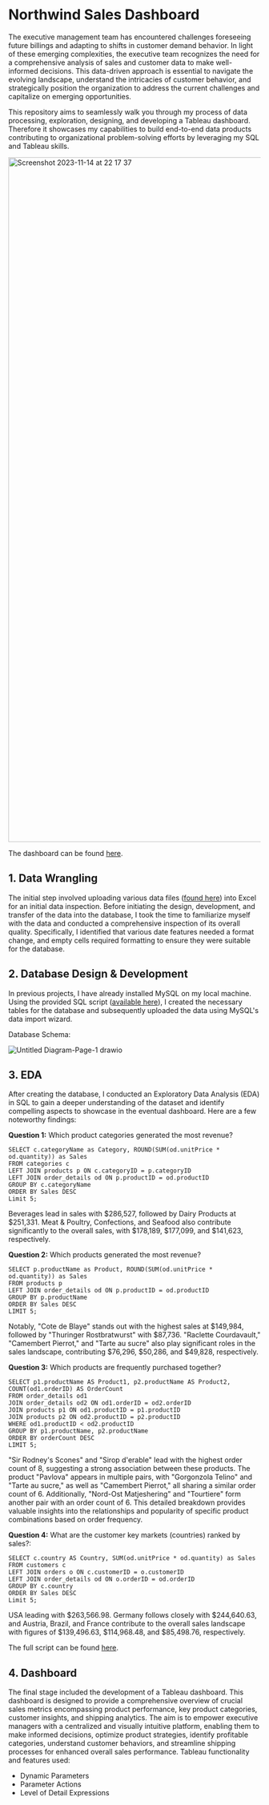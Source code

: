 # Northwind Sales Dashboard

The executive management team has encountered challenges foreseeing future billings and adapting to shifts in customer demand behavior. In light of these emerging complexities, the executive team recognizes the need for a comprehensive analysis of sales and customer data to make well-informed decisions. This data-driven approach is essential to navigate the evolving landscape, understand the intricacies of customer behavior, and strategically position the organization to address the current challenges and capitalize on emerging opportunities.

This repository aims to seamlessly walk you through my process of data processing, exploration, designing, and developing a Tableau dashboard. Therefore it showcases my capabilities to build end-to-end data products contributing to organizational problem-solving efforts by leveraging my SQL and Tableau skills.

<img width="1368" alt="Screenshot 2023-11-14 at 22 17 37" src="https://github.com/nielsxklesper/Northwind_Sales_Dashboard/assets/150530277/001e21d7-a94d-4e7d-bac1-8b3db11100ee">

The dashboard can be found [here](https://public.tableau.com/app/profile/niels.klesper/viz/NorthwindSalesDashboard_16999993391500/Dashboard1).

## 1. Data Wrangling

The initial step involved uploading various data files ([found here](https://mavenanalytics.io/challenges/maven-northwind-challenge/24)) into Excel for an initial data inspection. Before initiating the design, development, and transfer of the data into the database, I took the time to familiarize myself with the data and conducted a comprehensive inspection of its overall quality. Specifically, I identified that various date features needed a format change, and empty cells required formatting to ensure they were suitable for the database.

## 2. Database Design & Development

In previous projects, I have already installed MySQL on my local machine. Using the provided SQL script ([available here](https://github.com/nielsxklesper/Northwind_Sales_Dashboard/blob/main/table_creation.sql)), I created the necessary tables for the database and subsequently uploaded the data using MySQL's data import wizard.

Database Schema:

![Untitled Diagram-Page-1 drawio](https://github.com/nielsxklesper/Northwind_Sales_Dashboard/assets/150530277/8208f777-9371-4e83-bbd9-9c23e6928a47)

## 3. EDA

After creating the database, I conducted an Exploratory Data Analysis (EDA) in SQL to gain a deeper understanding of the dataset and identify compelling aspects to showcase in the eventual dashboard. Here are a few noteworthy findings:

**Question 1:** Which product categories generated the most revenue?
```
SELECT c.categoryName as Category, ROUND(SUM(od.unitPrice * od.quantity)) as Sales
FROM categories c
LEFT JOIN products p ON c.categoryID = p.categoryID
LEFT JOIN order_details od ON p.productID = od.productID
GROUP BY c.categoryName
ORDER BY Sales DESC
Limit 5;
```
Beverages lead in sales with $286,527, followed by Dairy Products at $251,331. Meat & Poultry, Confections, and Seafood also contribute significantly to the overall sales, with $178,189, $177,099, and $141,623, respectively.

**Question 2:** Which products generated the most revenue?
```
SELECT p.productName as Product, ROUND(SUM(od.unitPrice * od.quantity)) as Sales
FROM products p
LEFT JOIN order_details od ON p.productID = od.productID
GROUP BY p.productName
ORDER BY Sales DESC
LIMIT 5;
```
Notably, "Cote de Blaye" stands out with the highest sales at $149,984, followed by "Thuringer Rostbratwurst" with $87,736. "Raclette Courdavault," "Camembert Pierrot," and "Tarte au sucre" also play significant roles in the sales landscape, contributing $76,296, $50,286, and $49,828, respectively. 

**Question 3:** Which products are frequently purchased together?
```
SELECT p1.productName AS Product1, p2.productName AS Product2, COUNT(od1.orderID) AS OrderCount
FROM order_details od1
JOIN order_details od2 ON od1.orderID = od2.orderID
JOIN products p1 ON od1.productID = p1.productID
JOIN products p2 ON od2.productID = p2.productID
WHERE od1.productID < od2.productID
GROUP BY p1.productName, p2.productName
ORDER BY orderCount DESC
LIMIT 5;
```
"Sir Rodney's Scones" and "Sirop d'erable" lead with the highest order count of 8, suggesting a strong association between these products. The product "Pavlova" appears in multiple pairs, with "Gorgonzola Telino" and "Tarte au sucre," as well as "Camembert Pierrot," all sharing a similar order count of 6. Additionally, "Nord-Ost Matjeshering" and "Tourtiere" form another pair with an order count of 6. This detailed breakdown provides valuable insights into the relationships and popularity of specific product combinations based on order frequency.

**Question 4:** What are the customer key markets (countries) ranked by sales?:
```
SELECT c.country AS Country, SUM(od.unitPrice * od.quantity) as Sales
FROM customers c
LEFT JOIN orders o ON c.customerID = o.customerID
LEFT JOIN order_details od ON o.orderID = od.orderID
GROUP BY c.country
ORDER BY Sales DESC
Limit 5;
```
USA leading with $263,566.98. Germany follows closely with $244,640.63, and Austria, Brazil, and France contribute to the overall sales landscape with figures of $139,496.63, $114,968.48, and $85,498.76, respectively.

The full script can be found [here](https://github.com/nielsxklesper/Northwind_Sales_Dashboard/blob/main/EDA.sql).

## 4. Dashboard 

The final stage included the development of a Tableau dashboard. This dashboard is designed to provide a comprehensive overview of crucial sales metrics encompassing product performance, key product categories, customer insights, and shipping analytics. The aim is to empower executive managers with a centralized and visually intuitive platform, enabling them to make informed decisions, optimize product strategies, identify profitable categories, understand customer behaviors, and streamline shipping processes for enhanced overall sales performance. Tableau functionality and features used:
- Dynamic Parameters
- Parameter Actions
- Level of Detail Expressions
